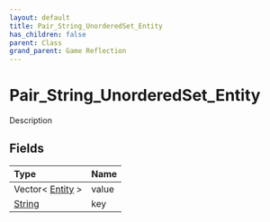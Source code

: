 ```yaml
---
layout: default
title: Pair_String_UnorderedSet_Entity
has_children: false
parent: Class
grand_parent: Game Reflection
---
```

# Pair_String_UnorderedSet_Entity
Description 

## Fields

| Type | Name |
|:-------------|:--------------|
| Vector< [Entity](/docs/game-reflection/classes/entity) > | value |
| [String](/docs/game-reflection/components/string) | key |

